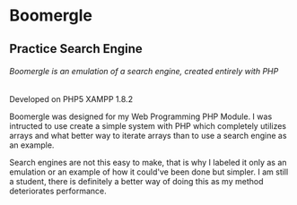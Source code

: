 # Boomergle
## Practice Search Engine
###### Boomergle is an emulation of a search engine, created entirely with PHP

Developed on PHP5 XAMPP 1.8.2

Boomergle was designed for my Web Programming PHP Module. I was intructed to use create a simple system with PHP which completely utilizes arrays
and what better way to iterate arrays than to use a search engine as an example.

Search engines are not this easy to make, that is why I labeled it only as an emulation or an example of how it could've been done but simpler.
I am still a student, there is definitely a better way of doing this as my method deteriorates performance.
